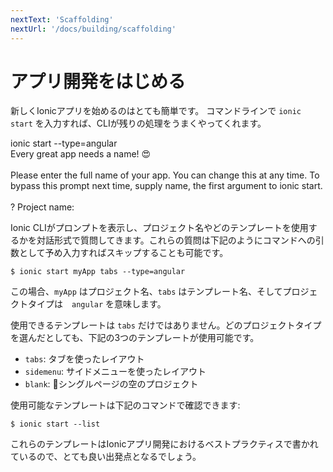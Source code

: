 ```yaml
---
nextText: 'Scaffolding'
nextUrl: '/docs/building/scaffolding'
---
```


# アプリ開発をはじめる

新しくIonicアプリを始めるのはとても簡単です。 コマンドラインで `ionic start` を入力すれば、CLIが残りの処理をうまくやってくれます。

<command-line>
    <command-prompt>ionic start --type=angular</command-prompt>
    <command-output>
        <br />
        <span class="bold">Every great app needs a name! 😍</span><br />
        <br />
        Please enter the full name of your app. You can change this at any time.
        To bypass this prompt next time, supply <span class="green">name</span>,
        the first argument to <span class="green">ionic start</span>.<br />
        <br />
        <span class="bold green">?</span> <span class="bold">Project name:</span> <command-cursor blink></command-cursor><br />
    </command-output>
</command-line>

Ionic CLIがプロンプトを表示し、プロジェクト名やどのテンプレートを使用するかを対話形式で質問してきます。これらの質問は下記のようにコマンドへの引数として予め入力すればスキップすることも可能です。

```shell
$ ionic start myApp tabs --type=angular
```

この場合、`myApp` はプロジェクト名、`tabs` はテンプレート名、そしてプロジェクトタイプは　`angular` を意味します。

使用できるテンプレートは `tabs` だけではありません。どのプロジェクトタイプを選んだとしても、下記の3つのテンプレートが使用可能です。

- `tabs`: タブを使ったレイアウト
- `sidemenu`: サイドメニューを使ったレイアウト
- `blank`: シングルページの空のプロジェクト

使用可能なテンプレートは下記のコマンドで確認できます:

```shell
$ ionic start --list
```

これらのテンプレートはIonicアプリ開発におけるベストプラクティスで書かれているので、とても良い出発点となるでしょう。
